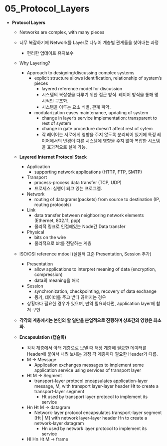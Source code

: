 # 05_Protocol_Layers

- **Protocol Layers**
    - Networks are complex, with many pieces
    - 너무 복잡하기에 Network를 Layer로 나누어 계층별 관계들을 찾아내는 과정
        - 편리한 업데이트 유지보수
    - Why Layering?
        - Approach to designing/discussing complex systems
            - explicit structure allows identification, relationship of system’s pieces
                - layered reference model for discussion
                - 시스템의 복잡성을 다루기 위한 접근 방식. 레이어 방식을 통해 명시적인 구조화.
                - 시스템을 이루는 요소 식별, 관계 파악.
            - modularization eases maintenance, updating of system
                - change in layer’s service implementation: transparent to rest of system
                - change in gate procedure doesn’t affect rest of sytem
                - 각 레이어는 서로에게 영향을 주지 않도록 분리되어 있기에 특정 레이어에서의 변경이 다른 시스템에 영향을 주지 않아 복잡한 시스템을 효과적으로 설계 가능.
    - **Layered** **Internet Protocol Stack**
        - Application
            - supporting network applications (HTTP, FTP, SMTP)
        - Transport
            - process-process data transfer (TCP, UDP)
            - 프로세스: 실행이 되고 있는 프로그램.
        - Network
            - routing of datagrams(packets) from source to destination (IP, routing protocols)
        - Link
            - data transfer between neighboring network elements (Ethernet, 802.11, ppp)
            - 물리적 링크로 인접해있는 Node간 Data transfer
        - Physical
            - bits on the wire
            - 물리적으로 bit를 전달하는 계층
    - ISO/OSI reference mdoel (실질적 표준 Presentation, Session 추가)
        
        
        - Presentation
            - allow applications to interpret meaning of data (encryption, compression)
            - data의 meaning을 해석
        - Session
            - synchronization, checkpointing, recovery of data exchange
            - 동기, 데이터를 주고 받다 끊어지는 경우
        - 상횡마다 필요한 경우가 있으며, 만약 필요하다면, application layer에 합쳐 구현
    - **각각의 계층에서는 본인의 할 일만을 분업적으로 진행하며 상호간의 영향은 최소화.**
    
    - **Encapsulation (캡슐화)**
        - 각각 계층에서 아래 계층으로 보낼 때 해당 계층에 필요한 데이터를 Header에 붙여서 내려 보내는 과정 각 계층마다 필요한 Header가 다름.
        - M → Message
            - Application exchanges messages to implement some application service using services of transport layer
        - Ht M → Segment
            - transport-layer protocol encapsulates application-layer message, M, with transport layer-layer header Ht to create a transport-layer segment
                - Ht used by transport layer protocol to implement its service
        - Hn Ht M → datagram
            - Network-layer protocol encapsulates transport-layer segment [Ht | M] with network layer-layer header Hn to create a network-layer datagram
                - Hn used by network layer protocol to implement its service
        - Hl Hn Ht M → frame
